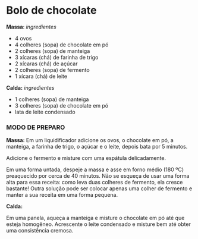 # Bolo de chocolate
**Massa**: _ingredientes_
 - 4 ovos
 - 4 colheres (sopa) de chocolate em pó
 - 2 colheres (sopa) de manteiga
 - 3 xícaras (chá) de farinha de trigo
 - 2 xícaras (chá) de açúcar
 - 2 colheres (sopa) de fermento
 - 1 xícara (chá) de leite
 
**Calda:** _ingredientes_
 - 1 colheres (sopa) de manteiga
 - 3 colheres (sopa) de chocolate em pó
 - lata de leite condensado

### **MODO DE PREPARO**
**Massa:**
Em um liquidificador adicione os ovos, o chocolate em pó, a manteiga, a farinha de trigo, o açúcar e o leite, depois bata por 5 minutos.

Adicione o fermento e misture com uma espátula delicadamente.

Em uma forma untada, despeje a massa e asse em forno médio (180 ºC) preaquecido por cerca de 40 minutos. Não se esqueça de usar uma forma alta para essa receita: como leva duas colheres de fermento, ela cresce bastante! Outra solução pode ser colocar apenas uma colher de fermento e manter a sua receita em uma forma pequena.

**Calda:**

Em uma panela, aqueça a manteiga e misture o chocolate em pó até que esteja homogêneo.
Acrescente o leite condensado e misture bem até obter uma consistência cremosa.